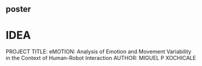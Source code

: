 poster
---


# IDEA

PROJECT TITLE: eMOTION: Analysis of Emotion and Movement Variability in the Context of Human-Robot Interaction
AUTHOR: MIGUEL P XOCHICALE

